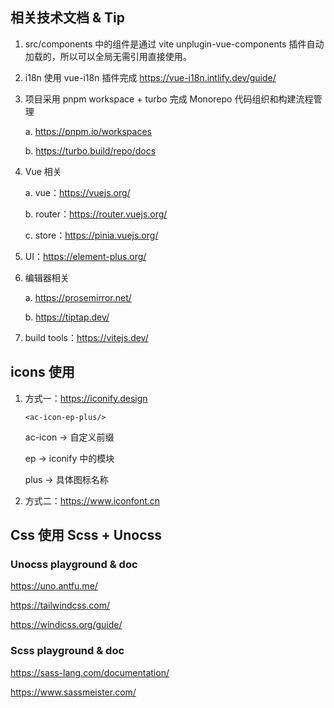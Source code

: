 ## 相关技术文档 & Tip

1. src/components 中的组件是通过 vite unplugin-vue-components 插件自动加载的，所以可以全局无需引用直接使用。
2. i18n 使用 vue-i18n 插件完成 https://vue-i18n.intlify.dev/guide/
3. 项目采用 pnpm workspace + turbo 完成 Monorepo 代码组织和构建流程管理

   a. https://pnpm.io/workspaces

   b. https://turbo.build/repo/docs

4. Vue 相关

   a. vue：https://vuejs.org/

   b. router：https://router.vuejs.org/

   c. store：https://pinia.vuejs.org/

5. UI：https://element-plus.org/

6. 编辑器相关

   a. https://prosemirror.net/

   b. https://tiptap.dev/

7. build tools：https://vitejs.dev/

## icons 使用

1. 方式一：https://iconify.design

   `<ac-icon-ep-plus/>`

   ac-icon -> 自定义前缀

   ep -> iconify 中的模块

   plus -> 具体图标名称

2. 方式二：https://www.iconfont.cn

## Css 使用 Scss + Unocss

### Unocss playground & doc

https://uno.antfu.me/

https://tailwindcss.com/

https://windicss.org/guide/

### Scss playground & doc

https://sass-lang.com/documentation/

https://www.sassmeister.com/
